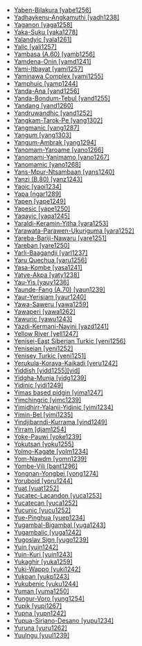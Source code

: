 - [Yaben-Bilakura [yabe1256]](tree/nucl1709/mada1298/croi1234/numu1240/yabe1256/md.ini)
- [Yadhaykenu-Angkamuthi [yadh1238]](tree/pama1250/pama1251/nort2758/guda1246/nort3278/urad1238/yadh1238/md.ini)
- [Yaganon [yaga1258]](tree/nucl1709/mada1298/raic1241/yaga1258/md.ini)
- [Yaka-Suku [yaka1278]](tree/atla1278/volt1241/benu1247/bant1294/sout3152/narr1281/cent2260/kong1295/kong1296/yaka1278/md.ini)
- [Yalandyic [yala1261]](tree/pama1250/yimi1234/yala1261/md.ini)
- [Yalic [yali1257]](tree/nucl1709/dani1287/ngal1299/yali1257/md.ini)
- [Yambasa (A.60) [yamb1256]](tree/atla1278/volt1241/benu1247/bant1294/sout3152/narr1281/mbam1252/yamb1256/md.ini)
- [Yamdena-Onin [yamd1241]](tree/aust1307/mala1545/cent2237/cent2245/keit1238/yamd1241/md.ini)
- [Yami-Itbayat [yami1257]](tree/aust1307/mala1545/bata1315/yami1257/md.ini)
- [Yaminawa Complex [yami1255]](tree/pano1259/pano1256/main1279/pano1257/head1239/yami1255/md.ini)
- [Yamphuic [yamp1244]](tree/sino1245/hima1249/maha1306/kira1253/east2719/uppe1412/loho1238/yamp1244/md.ini)
- [Yanda-Ana [yand1256]](tree/dogo1299/nort2824/yand1255/yand1256/md.ini)
- [Yanda-Bondum-Tebul [yand1255]](tree/dogo1299/nort2824/yand1255/md.ini)
- [Yandang [yand1260]](tree/atla1278/volt1241/nort3149/came1255/samb1322/mumu1249/yand1260/md.ini)
- [Yandruwandhic [yand1252]](tree/pama1250/karn1253/cent2016/west2438/yand1252/md.ini)
- [Yangkam-Tarok-Pe [yang1302]](tree/atla1278/volt1241/benu1247/benu1248/taro1265/yang1302/md.ini)
- [Yangmanic [yang1287]](tree/yang1287/md.ini)
- [Yangum [yang1303]](tree/nucl1708/nucl1722/yang1294/yang1303/md.ini)
- [Yangum-Ambrak [yang1294]](tree/nucl1708/nucl1722/yang1294/md.ini)
- [Yanomam-Yaroame [yano1266]](tree/yano1268/nina1239/yano1266/md.ini)
- [Yanomami-Yanimamo [yano1267]](tree/yano1268/nina1239/yano1266/yano1267/md.ini)
- [Yanomamic [yano1268]](tree/yano1268/md.ini)
- [Yans-Mpur-Ntsambaan [yans1240]](tree/atla1278/volt1241/benu1247/bant1294/sout3152/narr1281/cent2260/yanz1243/kwil1235/yans1240/md.ini)
- [Yanzi (B.80) [yanz1243]](tree/atla1278/volt1241/benu1247/bant1294/sout3152/narr1281/cent2260/yanz1243/md.ini)
- [Yaoic [yaoi1234]](tree/atla1278/volt1241/benu1247/bant1294/sout3152/narr1281/east2731/rufi1235/ruvu1234/yaoi1234/md.ini)
- [Yapa [ngar1289]](tree/pama1250/dese1234/ngum1251/ngar1289/md.ini)
- [Yapen [yape1249]](tree/aust1307/mala1545/cent2237/east2712/sout2850/sout3229/cend1238/yape1249/md.ini)
- [Yapesic [yape1250]](tree/aust1307/mala1545/cent2237/east2712/ocea1241/yape1250/md.ini)
- [Yaqayic [yaqa1245]](tree/anim1240/mari1437/yaqa1245/md.ini)
- [Yaraldi-Keramin-Yitha [yara1253]](tree/pama1250/sout3135/vict1234/lowe1401/yara1253/md.ini)
- [Yarawata-Parawen-Ukuriguma [yara1252]](tree/nucl1709/mada1298/croi1234/numu1240/yara1252/md.ini)
- [Yareba-Bariji-Nawaru [yare1251]](tree/yare1250/yare1251/md.ini)
- [Yareban [yare1250]](tree/yare1250/md.ini)
- [Yarli-Baagandji [yarl1237]](tree/pama1250/yarl1237/md.ini)
- [Yaru Quechua [yaru1256]](tree/quec1387/quec1386/cent2141/yaru1256/md.ini)
- [Yasa-Kombe [yasa1241]](tree/atla1278/volt1241/benu1247/bant1294/sout3152/narr1281/bant1295/sawa1251/beng1289/yasa1241/md.ini)
- [Yatye-Akpa [yaty1238]](tree/atla1278/volt1241/benu1247/idom1262/yaty1238/md.ini)
- [Yau-Yis [yauy1236]](tree/nucl1708/yauy1236/md.ini)
- [Yaunde-Fang (A.70) [yaun1239]](tree/atla1278/volt1241/benu1247/bant1294/sout3152/narr1281/bant1295/yaun1239/md.ini)
- [Yaur-Yerisiam [yaur1240]](tree/aust1307/mala1545/cent2237/east2712/sout2850/sout3229/cend1238/sout3230/yaur1240/md.ini)
- [Yawa-Saweru [yawa1259]](tree/yawa1259/md.ini)
- [Yawaperi [yawa1262]](tree/cari1283/yawa1262/md.ini)
- [Yawuric [yawu1243]](tree/nyul1248/east2381/yawu1243/md.ini)
- [Yazdi-Kermani-Nayini [yazd1241]](tree/indo1319/indo1320/iran1269/cent2317/cent2318/nort3177/cent2264/yazd1241/md.ini)
- [Yellow River [yell1247]](tree/sepi1257/yell1247/md.ini)
- [Yenisei-East Siberian Turkic [yeni1256]](tree/turk1311/comm1245/cent2326/sout2693/yeni1256/md.ini)
- [Yeniseian [yeni1252]](tree/yeni1252/md.ini)
- [Yenisey Turkic [yeni1251]](tree/turk1311/comm1245/cent2326/sout2693/yeni1256/yeni1251/md.ini)
- [Yerukula-Korava-Kaikadi [yeru1242]](tree/drav1251/sout3133/sout3138/tami1291/tami1292/tami1293/tami1294/tami1297/tami1298/tami1299/yeru1242/md.ini)
- [Yiddish [yidd1255][yid]](tree/indo1319/germ1287/nort3152/west2793/high1289/fran1268/east2832/yidd1255/md.ini)
- [Yidgha-Munja [yidg1239]](tree/indo1319/indo1320/iran1269/yidg1239/md.ini)
- [Yidinic [yidi1249]](tree/pama1250/yimi1234/yidi1249/md.ini)
- [Yimas based pidgin [yima1247]](tree/pidg1258/yima1247/md.ini)
- [Yimchingric [yimc1239]](tree/sino1245/kuki1245/naga1409/anga1312/aoic1235/yimc1239/md.ini)
- [Yimidhirr-Yalanji-Yidinic [yimi1234]](tree/pama1250/yimi1234/md.ini)
- [Yimin-Bel [yimi1235]](tree/sepi1257/sepi1256/mayo1278/yimi1235/md.ini)
- [Yindjibarndi-Kurrama [yind1249]](tree/pama1250/sout3134/pilb1234/ngay1241/cent2248/yind1249/md.ini)
- [Yirram [djam1254]](tree/mirn1241/djam1254/md.ini)
- [Yoke-Pauwi [yoke1239]](tree/aust1307/mala1545/cent2237/east2712/sout2850/sout3229/lowe1409/yoke1239/md.ini)
- [Yokutsan [yoku1255]](tree/yoku1255/md.ini)
- [Yolmo-Kagate [yolm1234]](tree/sino1245/bodi1256/bodi1257/oldm1245/tibe1276/late1253/cent2346/sout3216/kyir1235/yolm1234/md.ini)
- [Yom-Nawdm [yomn1239]](tree/atla1278/volt1241/nort3149/gura1261/cent2243/nort2777/bwam1248/otiv1239/nucl1743/gurm1247/gurm1248/yomn1239/md.ini)
- [Yombe-Vili [bant1296]](tree/atla1278/volt1241/benu1247/bant1294/sout3152/narr1281/cent2260/kong1295/kong1296/kiko1234/core1256/west2874/bant1296/md.ini)
- [Yongnan-Yongbei [yong1274]](tree/taik1256/kamt1241/beta1258/daic1237/nort3180/yong1274/md.ini)
- [Yoruboid [yoru1244]](tree/atla1278/volt1241/benu1247/defo1239/yoru1244/md.ini)
- [Yuat [yuat1252]](tree/yuat1252/md.ini)
- [Yucatec-Lacandon [yuca1253]](tree/maya1287/core1254/yuca1252/yuca1253/md.ini)
- [Yucatecan [yuca1252]](tree/maya1287/core1254/yuca1252/md.ini)
- [Yucunic [yucu1252]](tree/araw1281/nort2990/inla1264/japu1236/nucl1764/yucu1252/md.ini)
- [Yue-Pinghua [yuep1234]](tree/sino1245/sini1245/clas1255/midd1354/yuep1234/md.ini)
- [Yugambal-Bigambal [yuga1243]](tree/pama1250/east2770/yuga1242/yuga1243/md.ini)
- [Yugambalic [yuga1242]](tree/pama1250/east2770/yuga1242/md.ini)
- [Yugoslav Sign [yugo1239]](tree/sign1238/deaf1237/lsfi1234/yugo1239/md.ini)
- [Yuin [yuin1242]](tree/pama1250/sout3135/news1235/yuin1243/yuin1242/md.ini)
- [Yuin-Kuri [yuin1243]](tree/pama1250/sout3135/news1235/yuin1243/md.ini)
- [Yukaghir [yuka1259]](tree/yuka1259/md.ini)
- [Yuki-Wappo [yuki1242]](tree/yuki1242/md.ini)
- [Yukpan [yukp1243]](tree/cari1283/yukp1242/yukp1243/md.ini)
- [Yukubenic [yuku1244]](tree/atla1278/volt1241/benu1247/benu1248/yuku1244/md.ini)
- [Yuman [yuma1250]](tree/coch1271/yuma1250/md.ini)
- [Yungur-Voro [yung1254]](tree/atla1278/volt1241/nort3149/gura1261/cent2243/waja1258/bena1258/bena1259/yung1254/md.ini)
- [Yupik [yupi1267]](tree/eski1264/eski1265/yupi1267/md.ini)
- [Yupna [yupn1242]](tree/nucl1709/fini1244/fini1245/yupn1242/md.ini)
- [Yupua-Siriano-Desano [yupu1234]](tree/tuca1253/east2698/west2789/cube1243/yupu1234/md.ini)
- [Yuruna [yuru1262]](tree/tupi1275/yuru1262/md.ini)
- [Yuulngu [yuul1239]](tree/pama1250/yuul1239/md.ini)
